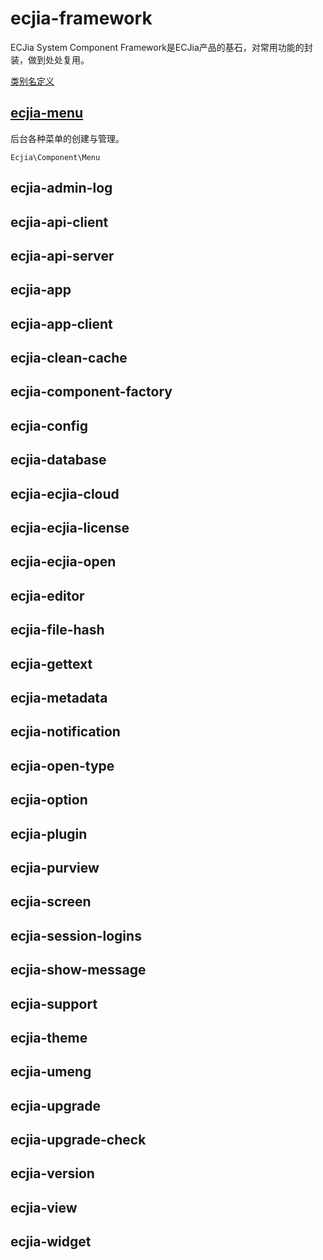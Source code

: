 # ecjia-framework

ECJia System Component Framework是ECJia产品的基石，对常用功能的封装，做到处处复用。



[类别名定义](docs/Alias.md)



## [ecjia-menu](Ecjia/Component/Menu/README.md) 

后台各种菜单的创建与管理。

`Ecjia\Component\Menu`



## ecjia-admin-log



## ecjia-api-client



## ecjia-api-server



## ecjia-app



## ecjia-app-client



## ecjia-clean-cache



## ecjia-component-factory



## ecjia-config



## ecjia-database



## ecjia-ecjia-cloud



## ecjia-ecjia-license



## ecjia-ecjia-open



## ecjia-editor



## ecjia-file-hash



## ecjia-gettext



## ecjia-metadata



## ecjia-notification



## ecjia-open-type



## ecjia-option



## ecjia-plugin



## ecjia-purview



## ecjia-screen



## ecjia-session-logins



## ecjia-show-message



## ecjia-support



## ecjia-theme



## ecjia-umeng



## ecjia-upgrade



## ecjia-upgrade-check



## ecjia-version



## ecjia-view



## ecjia-widget

